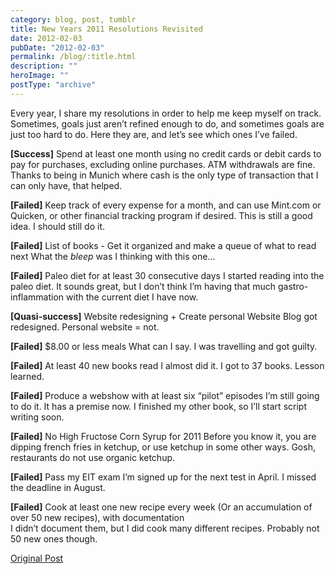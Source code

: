 ```yaml
---
category: blog, post, tumblr
title: New Years 2011 Resolutions Revisited
date: 2012-02-03
pubDate: "2012-02-03"
permalink: /blog/:title.html
description: ""
heroImage: ""
postType: "archive"
---
```




Every year, I share my resolutions in order to help me keep myself on track. Sometimes, goals just aren’t refined enough to do, and sometimes goals are just too hard to do. Here they are, and let’s see which ones I’ve failed.

**[Success]** Spend at least one month using no credit cards or debit cards to pay for purchases, excluding online purchases. ATM withdrawals are fine.
Thanks to being in Munich where cash is the only type of transaction that I can only have, that helped.

**[Failed]** Keep track of every expense for a month, and can use Mint.com or Quicken, or other financial tracking program if desired.
This is still a good idea. I should still do it.

**[Failed]** List of books - Get it organized and make a queue of what to read next
What the *bleep* was I thinking with this one…

**[Failed]** Paleo diet for at least 30 consecutive days
I started reading into the paleo diet. It sounds great, but I don’t think I’m having that much gastro-inflammation with the current diet I have now.

**[Quasi-success]** Website redesigning + Create personal Website
Blog got redesigned. Personal website = not.

**[Failed]** $8.00 or less meals
What can I say. I was travelling and got guilty.

**[Failed]** At least 40 new books read
I almost did it. I got to 37 books. Lesson learned.

**[Failed]** Produce a webshow with at least six “pilot” episodes
I’m still going to do it. It has a premise now. I finished my other book, so I’ll start script writing soon.

**[Failed]** No High Fructose Corn Syrup for 2011
Before you know it, you are dipping french fries in ketchup, or use ketchup in some other ways. Gosh, restaurants do not use organic ketchup.

**[Failed]** Pass my EIT exam
I’m signed up for the next test in April. I missed the deadline in August.

**[Failed]** Cook at least one new recipe every week (Or an accumulation of over 50 new recipes), with documentation  
I didn’t document them, but I did cook many different recipes. Probably not 50 new ones though.

[Original Post](http://jermspeaks.com/post/16981708654/new-years-2011-resolution-revisited)
